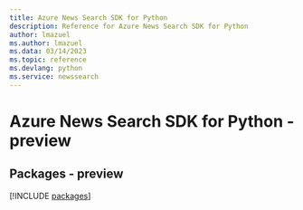 ```yaml
---
title: Azure News Search SDK for Python
description: Reference for Azure News Search SDK for Python
author: lmazuel
ms.author: lmazuel
ms.data: 03/14/2023
ms.topic: reference
ms.devlang: python
ms.service: newssearch
---
```

# Azure News Search SDK for Python - preview
## Packages - preview
[!INCLUDE [packages](news-search-index.md)]